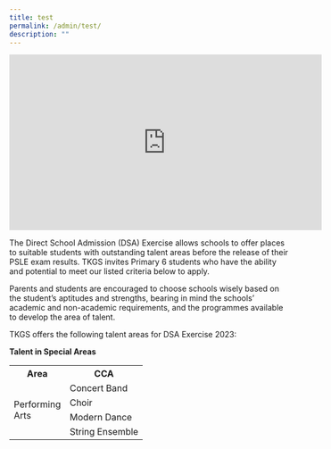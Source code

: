 ```yaml
---
title: test
permalink: /admin/test/
description: ""
---
```

<head>  
<style>  
th {text-align: center;}  
td {text-align: center;}  
</style>  
</head>  

<center><iframe width="560" height="315" src="https://www.youtube.com/embed/wXNyVhlxC1Q" title="YouTube video player" frameborder="0" allow="accelerometer; autoplay; clipboard-write; encrypted-media; gyroscope; picture-in-picture; web-share" allowfullscreen></iframe></center>

<p>The Direct School Admission (DSA) Exercise allows schools to offer places to suitable students with outstanding talent areas before the release of their PSLE exam results. TKGS invites Primary 6 students who have the ability and potential to meet our listed criteria below to apply.</p>

<p>Parents and students are encouraged to choose schools wisely based on the student’s aptitudes and strengths, bearing in mind the schools’ academic and non-academic requirements, and the programmes available to develop the area of talent.</p>

<p>TKGS offers the following talent areas for DSA Exercise 2023:</p>
<p><b>Talent in Special Areas</b><p>
<table>
	<tbody>
		<tr>
			<th>Area</th>
			<th>CCA</th>
		</tr>
		<tr>
			<td style="vertical-align: middle;" rowspan="4">Performing <br>Arts</td>
			<td>Concert Band</td>
		</tr>
		<tr>
			<td>Choir</td>
		</tr>
		<tr>
			<td>Modern Dance</td>
		</tr>
		<tr>
			<td>String Ensemble</td>
		</tr>
				</tbody>
		</table>